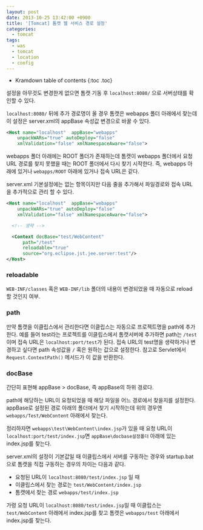 ```yaml
---
layout: post
date: 2013-10-25 13:42:00 +0900
title: '[Tomcat] 톰캣 웹 서비스 경로 설정'
categories:
  - tomcat
tags:
  - was
  - tomcat
  - location
  - config
---
```


* Kramdown table of contents
{:toc .toc}

설정을 아무것도 변경한게 없으면 톰캣 기동 후 `localhost:8080/` 으로 서버상태를 확인할 수 있다.

`localhost:8080/` 뒤에 추가 경로명이 올 경우 톰캣은 webapps 폴더 아래에서 찾는데 이 설정은 server.xml의 appBase 속성값 변경으로 바꿀 수 있다.

```xml
<Host name="localhost"  appBase="webapps"
    unpackWARs="true" autoDeploy="false"
    xmlValidation="false" xmlNamespaceAware="false">
```

webapps 폴더 아래에는 ROOT 폴더가 존재하는데 톰캣이 webapps 폴더에서 요청 URL 경로를 찾지 못했을 때는 ROOT 폴더에서 다시 찾기 시작한다. 즉, webapps 아래에 있거나 `webapps/ROOT` 아래에 있거나 접속 URL은 같다.

server.xml 기본설정에는 없는 항목이지만 다음 줄을 추가해서 파일경로와 접속 URL을 추가적으로 관리 할 수 있다.

```xml
<Host name="localhost"  appBase="webapps"
    unpackWARs="true" autoDeploy="false"
    xmlValidation="false" xmlNamespaceAware="false">

  <!-- 생략 -->

  <Context docBase="test/WebContent"
      path="/test"
      reloadable="true"
      source="org.eclipse.jst.jee.server:test"/>
</Host>
```

### reloadable

`WEB-INF/classes` 혹은 `WEB-INF/lib` 폴더의 내용이 변경되었을 때 자동으로 reload 할 것인지 여부.

### path

만약 톰캣을 이클립스에서 관리한다면 이클립스는 자동으로 프로젝트명을 path에 추가한다. 예를 들어 test라는 프로젝트를 이클립스에서 톰캣서버에 추가하면 path는 `/test`이며 접속 URL은 `localhost:port/test`가 된다. 접속 URL의 test명을 생략하거나 변경하고 싶다면 path 속성값을 `/` 혹은 원하는 값으로 설정한다. 참고로 Servlet에서 `Request.ContextPath()` 메서드가 이 값을 반환한다.

### docBase

간단히 표현해 appBase &gt; docBase, 즉 appBase의 하위 경로다.

path에 해당하는 URL이 요청되었을 때 해당 파일을 어느 경로에서 찾을지를 설정한다. appBase로 설정된 경로 아래의 폴더에서 찾기 시작하는데 위의 경우엔 `webapps/Test/WebContent` 아래에서 찾는다.

정리하자면 `webapps\test\WebContent\index.jsp`가 있을 때 요청 URL이 `localhost:port/test/index.jsp`면 `appBase\docbase설정폴더` 아래에 있는 index.jsp를 찾는다.

server.xml의 설정이 기본값일 때 이클립스에서 서버를 구동하는 경우와 startup.bat으로 톰캣을 직접 구동하는 경우의 차이는 다음과 같다.

- 요청된 URL이 `localhost:8080/test/index.jsp` 일 때
- 이클립스에서 찾는 경로는 `test/WebContent/index.jsp`
- 톰캣에서 찾는 경로 `webapps/test/index.jsp`

가령 요청 URL이 `localhost:8080/test/index.jsp`일 때 이클립스는 `test/WebContent` 아래에서 index.jsp를 찾고 톰캣은 `webapps/test` 아래에서 index.jsp를 찾는다.
